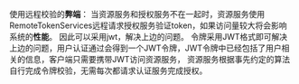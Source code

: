 使用远程校验的**弊端**：
当资源服务和授权服务不在一起时，资源服务使用RemoteTokenServices远程请求授权服务验证token，如果访问量较大将会影响系统的**性能**。
因此可以采用jwt，解决上边的问题。
令牌采用JWT格式即可解决上边的问题，用户认证通过会得到一个JWT令牌，JWT令牌中已经包括了用户相关的信息，客户端只需要携带JWT访问资源服务，
资源服务根据事先约定的算法自行完成令牌校验，无需每次都请求认证服务完成授权。